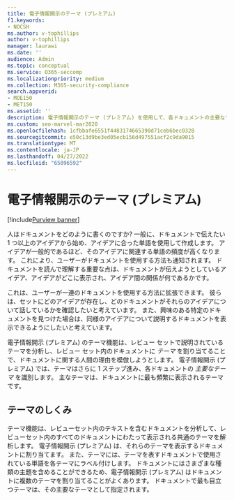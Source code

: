 ```yaml
---
title: 電子情報開示のテーマ (プレミアム)
f1.keywords:
- NOCSH
ms.author: v-tophillips
author: v-tophillips
manager: laurawi
ms.date: ''
audience: Admin
ms.topic: conceptual
ms.service: O365-seccomp
ms.localizationpriority: medium
ms.collection: M365-security-compliance
search.appverid:
- MOE150
- MET150
ms.assetid: ''
description: 電子情報開示のテーマ (プレミアム) を使用して、各ドキュメントの主要なテーマを見つけてレビュー セットを整理します。
ms.custom: seo-marvel-mar2020
ms.openlocfilehash: 1cfbbafe6551f4483174665390d71ceb6bec0328
ms.sourcegitcommit: e50c13d9be3ed05ecb156d497551acf2c9da9015
ms.translationtype: MT
ms.contentlocale: ja-JP
ms.lasthandoff: 04/27/2022
ms.locfileid: "65096592"
---
```

# <a name="themes-in-ediscovery-premium"></a>電子情報開示のテーマ (プレミアム)

[!include[Purview banner](../includes/purview-rebrand-banner.md)]

人はドキュメントをどのように書くのですか? 一般に、ドキュメントで伝えたい 1 つ以上のアイデアから始め、アイデアに合った単語を使用して作成します。 アイデアが一般的であるほど、そのアイデアに関連する単語の頻度が高くなります。 これにより、ユーザーがドキュメントを使用する方法も通知されます。 ドキュメントを読んで理解する重要な点は、ドキュメントが伝えようとしているアイデア、アイデアがどこに表示され、アイデア間の関係が何であるかです。

これは、ユーザーが一連のドキュメントを使用する方法に拡張できます。 彼らは、セットにどのアイデアが存在し、どのドキュメントがそれらのアイデアについて話しているかを確認したいと考えています。 また、興味のある特定のドキュメントを見つけた場合は、同様のアイデアについて説明するドキュメントを表示できるようにしたいと考えています。

電子情報開示 (プレミアム) のテーマ機能は、レビュー セットで説明されているテーマを分析し、レビュー セット内のドキュメントに *テーマ* を割り当てることで、ドキュメントに関する人間の理由を模倣しようとします。 電子情報開示 (プレミアム) では、テーマはさらに 1 ステップ進み、各ドキュメントの *主要なテーマ* を識別します。 主なテーマは、ドキュメントに最も頻繁に表示されるテーマです。

## <a name="how-does-themes-work"></a>テーマのしくみ

テーマ機能は、レビューセット内のテキストを含むドキュメントを分析して、レビューセット内のすべてのドキュメントにわたって表示される共通のテーマを解析します。 電子情報開示 (プレミアム) は、それらのテーマを表示するドキュメントに割り当てます。 また、テーマには、テーマを表すドキュメントで使用されている単語を各テーマにラベル付けします。 ドキュメントにはさまざまな種類の主題を含めることができるため、電子情報開示 (プレミアム) はドキュメントに複数のテーマを割り当てることがよくあります。 ドキュメントで最も目立つテーマは、その主要なテーマとして指定されます。
